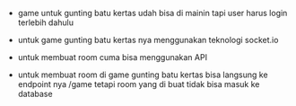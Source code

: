 - game untuk gunting batu kertas udah bisa di mainin tapi user harus login terlebih dahulu

- untuk game gunting batu kertas nya menggunakan teknologi socket.io

- untuk membuat room cuma bisa menggunakan API

- untuk membuat room di game gunting batu kertas bisa langsung ke endpoint nya /game
  tetapi room yang di buat tidak bisa masuk ke database
